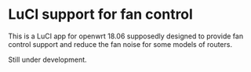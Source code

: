# LuCI support for fan control

This is a LuCI app for openwrt 18.06 supposedly designed to provide fan control support and reduce the fan noise for some models of routers. 

Still under development.

